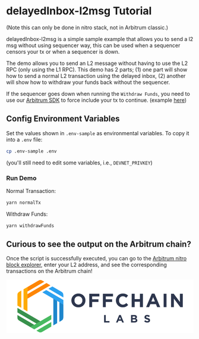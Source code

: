 # delayedInbox-l2msg Tutorial

(Note this can only be done in nitro stack, not in Arbitrum classic.)

delayedInbox-l2msg is a simple sample example that allows you to send a l2 msg without using sequencer way, this can be used when a sequencer censors your tx or when a sequencer is down.

The demo allows you to send an L2 message without having to use the L2 RPC (only using the L1 RPC). This demo has 2 parts; (1) one part will show how to send a normal L2 transaction using the delayed inbox, (2) another will show how to withdraw your funds back without the sequencer.

If the sequencer goes down when running the `Withdraw Funds`, you need to use our [Arbitrum SDK](https://github.com/OffchainLabs/arbitrum-sdk/blob/master/src/lib/inbox/inbox.ts#L256) to force include your tx to continue. (example [here](https://github.com/OffchainLabs/arbitrum-sdk/blob/401fa424bb4c21b54b77d95fbc95faec15787fe2/fork_test/inbox.test.ts#L131))

## Config Environment Variables

Set the values shown in `.env-sample` as environmental variables. To copy it into a `.env` file:

```bash
cp .env-sample .env
```

(you'll still need to edit some variables, i.e., `DEVNET_PRIVKEY`)

### Run Demo

Normal Transaction:

```bash
yarn normalTx
```

Withdraw Funds:

```bash
yarn withdrawFunds
```

## Curious to see the output on the Arbitrum chain?

Once the script is successfully executed, you can go to the [Arbitrum nitro block explorer](https://goerli-rollup-explorer.arbitrum.io/), enter your L2 address, and see the corresponding transactions on the Arbitrum chain!

<p align="center"><img src="../../assets/offchain_labs_logo.png" width="600"></p>
